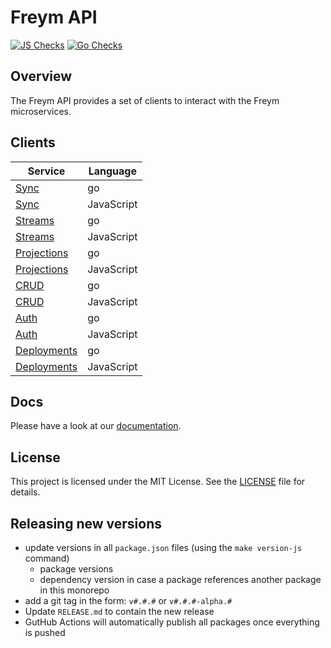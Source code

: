 # Freym API

[![JS Checks](https://github.com/fraym/freym-api/actions/workflows/js-checks.yaml/badge.svg)](https://github.com/fraym/freym-api/actions/workflows/js-checks.yaml)
[![Go Checks](https://github.com/fraym/freym-api/actions/workflows/go-checks.yaml/badge.svg)](https://github.com/fraym/freym-api/actions/workflows/go-checks.yaml)

## Overview

The Freym API provides a set of clients to interact with the Freym microservices.

## Clients

| Service                                 | Language   |
| --------------------------------------- | ---------- |
| [Sync](go/sync/README.md)               | go         |
| [Sync](js/sync/README.md)               | JavaScript |
| [Streams](go/streams/README.md)         | go         |
| [Streams](js/streams/README.md)         | JavaScript |
| [Projections](go/projections/README.md) | go         |
| [Projections](js/projections/README.md) | JavaScript |
| [CRUD](go/crud/README.md)               | go         |
| [CRUD](js/crud/README.md)               | JavaScript |
| [Auth](go/auth/README.md)               | go         |
| [Auth](js/auth/README.md)               | JavaScript |
| [Deployments](go/deployments/README.md) | go         |
| [Deployments](js/deployments/README.md) | JavaScript |

## Docs

Please have a look at our [documentation](https://docs.freym.becklyn.app/docs).

## License

This project is licensed under the MIT License. See the [LICENSE](LICENSE) file for details.

## Releasing new versions

- update versions in all `package.json` files (using the `make version-js` command)
  - package versions
  - dependency version in case a package references another package in this monorepo
- add a git tag in the form: `v#.#.#` or `v#.#.#-alpha.#`
- Update `RELEASE.md` to contain the new release
- GutHub Actions will automatically publish all packages once everything is pushed

